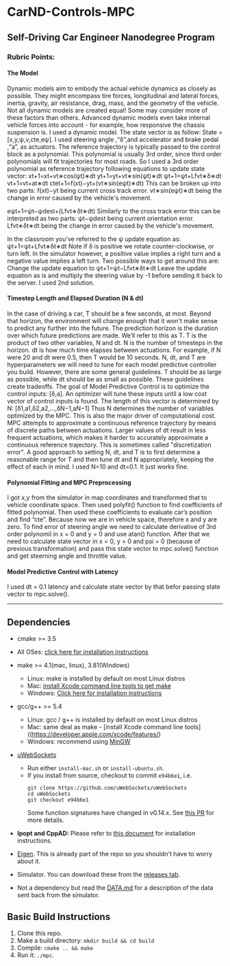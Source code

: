 # CarND-Controls-MPC
## Self-Driving Car Engineer Nanodegree Program

### Rubric Points:

#### The Model

Dynamic models aim to embody the actual vehicle dynamics as closely as possible.
They might encompass tire forces, longitudinal and lateral forces, inertia, gravity, air resistance, drag, mass, and the geometry of the vehicle.
Not all dynamic models are created equal! Some may consider more of these factors than others.
Advanced dynamic models even take internal vehicle forces into account - for example, how responsive the chassis suspension is.
I used a dynamic model. The state vector is as follow:
State = [x,y,ψ,v,cte,eψ].
I used steering angle ,“δ”,and accelerator and brake pedal ,“a”, as actuators.
The reference trajectory is typically passed to the control block as a polynomial. This polynomial is usually 3rd order, since third order polynomials will fit trajectories for most roads. So I used a 3rd order polynomial as reference trajectory following equations to update state vector:
xt+1=xt+vt∗cos(ψt)∗dt
yt+1=yt+vt∗sin(ψt)∗dt
ψt+1=ψt+Lfvt∗δ∗dt
vt+1=vt+at∗dt
ctet+1=f(xt)−yt+(vt∗sin(eψt)∗dt)
This can be broken up into two parts:
	f(xt)−yt being current cross track error.
	vt∗sin(eψt)∗dt being the change in error caused by the vehicle's movement.

eψt+1=ψt−ψdest+(Lfvt∗δt∗dt)
Similarly to the cross track error this can be interpreted as two parts:
	ψt−ψdest being current orientation error.
	Lfvt∗δt∗dt being the change in error caused by the vehicle's movement.

In the classroom you've referred to the ψ update equation as:
ψt+1=ψt+Lfvt∗δt∗dt
Note if δ is positive we rotate counter-clockwise, or turn left. In the simulator however, a positive value implies a right turn and a negative value implies a left turn. Two possible ways to get around this are:
	Change the update equation to ψt+1=ψt−Lfvt∗δt∗dt
	Leave the update equation as is and multiply the steering value by -1 before sending it back to the server.
I used 2nd solution.

#### Timestep Length and Elapsed Duration (N & dt)

In the case of driving a car, T should be a few seconds, at most. Beyond that horizon, the environment will change enough that it won't make sense to predict any further into the future.
The prediction horizon is the duration over which future predictions are made. We’ll refer to this as T.
T is the product of two other variables, N and dt.
N is the number of timesteps in the horizon. dt is how much time elapses between actuations. For example, if N were 20 and dt were 0.5, then T would be 10 seconds.
N, dt, and T are hyperparameters we will need to tune for each model predictive controller you build. However, there are some general guidelines. T should be as large as possible, while dt should be as small as possible.
These guidelines create tradeoffs.
The goal of Model Predictive Control is to optimize the control inputs: [δ,a]. An optimizer will tune these inputs until a low cost vector of control inputs is found. The length of this vector is determined by N:
[δ1,a1,δ2,a2,...,δN−1,aN−1]
Thus N determines the number of variables optimized by the MPC. This is also the major driver of computational cost.
MPC attempts to approximate a continuous reference trajectory by means of discrete paths between actuations. Larger values of dt result in less frequent actuations, which makes it harder to accurately approximate a continuous reference trajectory. This is sometimes called "discretization error".
A good approach to setting N, dt, and T is to first determine a reasonable range for T and then tune dt and N appropriately, keeping the effect of each in mind.
I used N=10 and dt=0.1. It just works fine.

#### Polynomial Fitting and MPC Preprocessing

I got x,y from the simulator in map coordinates and transformed that to vehicle coordinate space. Then used polyfit() function to find coefficients of fitted polynomial. Then used these coefficients to evaluate car’s position and find “cte”. Because now we are in vehicle space, therefore x and y are zero. To find error of steering angle we need to calculate derivative of 3rd order polynomil in x = 0 and y = 0 and use atan() function. After that we need to calculate state vector in x = 0, y = 0 and psi = 0 (because of previous transformation) and pass this state vector to mpc.solve() function and get steerning angle and throttle value. 

#### Model Predictive Control with Latency

I used dt = 0.1 latency and calculate state vector by that befor passing state vector to mpc.solve().

---

## Dependencies

* cmake >= 3.5
 * All OSes: [click here for installation instructions](https://cmake.org/install/)
* make >= 4.1(mac, linux), 3.81(Windows)
  * Linux: make is installed by default on most Linux distros
  * Mac: [install Xcode command line tools to get make](https://developer.apple.com/xcode/features/)
  * Windows: [Click here for installation instructions](http://gnuwin32.sourceforge.net/packages/make.htm)
* gcc/g++ >= 5.4
  * Linux: gcc / g++ is installed by default on most Linux distros
  * Mac: same deal as make - [install Xcode command line tools]((https://developer.apple.com/xcode/features/)
  * Windows: recommend using [MinGW](http://www.mingw.org/)
* [uWebSockets](https://github.com/uWebSockets/uWebSockets)
  * Run either `install-mac.sh` or `install-ubuntu.sh`.
  * If you install from source, checkout to commit `e94b6e1`, i.e.
    ```
    git clone https://github.com/uWebSockets/uWebSockets
    cd uWebSockets
    git checkout e94b6e1
    ```
    Some function signatures have changed in v0.14.x. See [this PR](https://github.com/udacity/CarND-MPC-Project/pull/3) for more details.

* **Ipopt and CppAD:** Please refer to [this document](https://github.com/udacity/CarND-MPC-Project/blob/master/install_Ipopt_CppAD.md) for installation instructions.
* [Eigen](http://eigen.tuxfamily.org/index.php?title=Main_Page). This is already part of the repo so you shouldn't have to worry about it.
* Simulator. You can download these from the [releases tab](https://github.com/udacity/self-driving-car-sim/releases).
* Not a dependency but read the [DATA.md](./DATA.md) for a description of the data sent back from the simulator.


## Basic Build Instructions

1. Clone this repo.
2. Make a build directory: `mkdir build && cd build`
3. Compile: `cmake .. && make`
4. Run it: `./mpc`.
